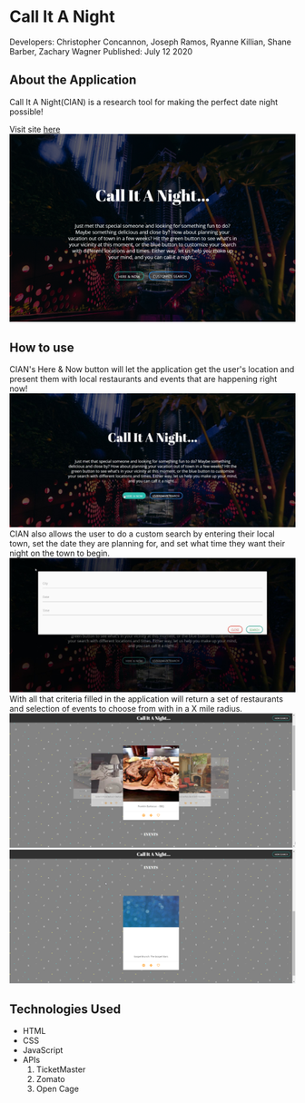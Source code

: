 # Call It A Night
Developers: Christopher Concannon, Joseph Ramos, Ryanne Killian, Shane Barber, Zachary Wagner
Published: July 12 2020

## About the Application
Call It A Night(CIAN) is a research tool for making the perfect date night possible!

Visit site [here](https://christopherconcannon.github.io/call-it-a-night)
![](./assets/images/screenshot.png)

## How to use
CIAN's Here & Now button will let the application get the user's location and present them with local restaurants and events that are happening right now!
![Here & Now Entry](./assets/images/HereNow.jpg)
CIAN also allows the user to do a custom search by entering their local town, set the date they are planning for, and set what time they want their night on the town to begin.
![User Entry Form](./assets/images/FormEntry.jpeg)
With all that criteria filled in the application will return a set of restaurants and selection of events to choose from with in a X mile radius.
![Restaurant Results](./assets/images/ResultRestaurant.png)
![Event Results](./assets/images/ResultEvent.png)

## Technologies Used
- HTML
- CSS
- JavaScript
- APIs
    1. TicketMaster
    2. Zomato
    3. Open Cage